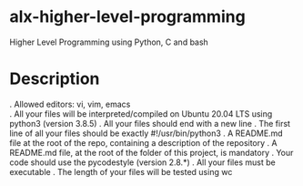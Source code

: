 # alx-higher-level-programming
Higher Level Programming using Python, C and bash
# Description
  . Allowed editors: vi, vim, emacs\
  . All your files will be interpreted/compiled on Ubuntu 20.04 LTS using python3 (version 3.8.5)
  . All your files should end with a new line
  . The first line of all your files should be exactly #!/usr/bin/python3
  . A README.md file at the root of the repo, containing a description of the repository
  . A README.md file, at the root of the folder of this project, is mandatory
  . Your code should use the pycodestyle (version 2.8.*)
  . All your files must be executable
  . The length of your files will be tested using wc
  
